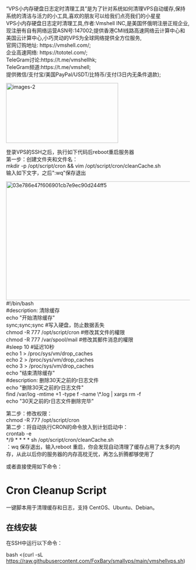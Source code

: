 <p>“VPS小内存硬盘日志定时清理工具”是为了针对系统如何清理VPS自动缓存,保持系统的清洁与活力的小工具,喜欢的朋友可以给我们点亮我们的小星星<br />
VPS小内存硬盘日志定时清理工具,作者:Vmshell INC,是美国怀俄明注册正规企业,现注册有自有网络运营ASN号:147002;提供香港CMI线路高速网络云计算中心和美国云计算中心,小巧灵动的VPS为全球网络提供全方位服务,<br />
官网订购地址: https://vmshell.com/;<br />
企业高速网络: https://tototel.com/;<br />
TeleGram讨论:https://t.me/vmshellhk;<br />
TeleGram频道:https://t.me/vmshell;<br />
提供微信/支付宝/美国PayPal/USDT/比特币/支付(3日内无条件退款);</p>
<p><img class="alignnone size-full wp-image-43181" title="images-2" src="https://linuxword.com/wp-content/uploads/2025/03/images-2.jpg" alt="images-2" width="307" height="164" /></p>
<p>登录VPS的SSH之后，执行如下代码后reboot重启服务器<br />
第一步：创建文件夹和文件名：<br />
mkdir -p /opt/script/cron &amp;&amp; vim /opt/script/cron/cleanCache.sh<br />
输入如下文字，之后":wq"保存退出</p>
<p><img class="alignnone size-full wp-image-43182" title="03e786e47f606901cb7e9ec90d244ff5" src="https://linuxword.com/wp-content/uploads/2025/03/03e786e47f606901cb7e9ec90d244ff5.png" alt="03e786e47f606901cb7e9ec90d244ff5" width="605" height="325" /><br />
#!/bin/bash<br />
#description: 清除缓存<br />
echo "开始清除缓存"<br />
sync;sync;sync #写入硬盘，防止数据丢失<br />
chmod -R 777 /opt/script/cron #修改其文件的權限<br />
chmod -R 777 /var/spool/mail #修改其郵件消息的權限<br />
#sleep 10 #延迟10秒<br />
echo 1 &gt; /proc/sys/vm/drop_caches<br />
echo 2 &gt; /proc/sys/vm/drop_caches<br />
echo 3 &gt; /proc/sys/vm/drop_caches<br />
echo "结束清除缓存"<br />
#description: 删除30天之前的r日志文件<br />
echo "删除30天之前的r日志文件"<br />
find /var/log -mtime +1 -type f -name \*.log | xargs rm -f<br />
echo "30天之前的r日志文件删除完毕"</p>
<p>第二步：修改权限：<br />
chmod -R 777 /opt/script/cron<br />
第二步：将自动执行CRON的命令放入到计划启动中：<br />
crontab -e<br />
*/9 * * * * sh /opt/script/cron/cleanCache.sh<br />
：wq 保存退出，输入reboot 重启，你会发现自动清理了缓存占用了太多的内存，从此以后你的服务器的内存高枕无忧，再怎么折腾都够使用了</p>


或者直接使用如下命令：
# Cron Cleanup Script
一键脚本用于清理缓存和日志，支持 CentOS、Ubuntu、Debian。

## 在线安装
在SSH中运行以下命令：

bash <(curl -sL https://raw.githubusercontent.com/FoxBary/smallvps/main/vmshellvps.sh)
